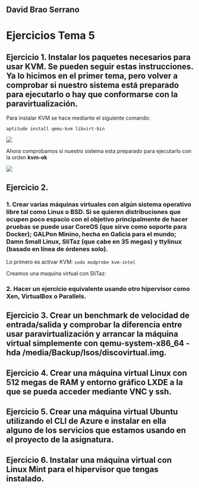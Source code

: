 ## David Brao Serrano

# Ejercicios Tema 5

## Ejercicio 1. Instalar los paquetes necesarios para usar KVM. Se pueden seguir estas instrucciones. Ya lo hicimos en el primer tema, pero volver a comprobar si nuestro sistema está preparado para ejecutarlo o hay que conformarse con la paravirtualización.

Para instalar KVM se hace mediante el siguiente comando:

```
aptitude install qemu-kvm libvirt-bin
```
![](capturas/tema5/ejer1)

Ahora comprobamos si nuestro sistema esta preparado para ejecutarlo con la orden **kvm-ok**

![](capturas/tema5/ejer1-1)

## Ejercicio 2. 

### 1. Crear varias máquinas virtuales con algún sistema operativo libre tal como Linux o BSD. Si se quieren distribuciones que ocupen poco espacio con el objetivo principalmente de hacer pruebas se puede usar CoreOS (que sirve como soporte para Docker); GALPon Minino, hecha en Galicia para el mundo; Damn Small Linux, SliTaz (que cabe en 35 megas) y ttylinux (basado en línea de órdenes solo).

Lo primero es activar KVM: `sudo modprobe kvm-intel`

Creamos una maquina virtual con SliTaz:

### 2. Hacer un ejercicio equivalente usando otro hipervisor como Xen, VirtualBox o Parallels.


## Ejercicio 3. Crear un benchmark de velocidad de entrada/salida y comprobar la diferencia entre usar paravirtualización y arrancar la máquina virtual simplemente con qemu-system-x86_64 -hda /media/Backup/Isos/discovirtual.img.


## Ejercicio 4. Crear una máquina virtual Linux con 512 megas de RAM y entorno gráfico LXDE a la que se pueda acceder mediante VNC y ssh.


## Ejercicio 5. Crear una máquina virtual Ubuntu utilizando el CLI de Azure e instalar en ella alguno de los servicios que estamos usando en el proyecto de la asignatura.


## Ejercicio 6. Instalar una máquina virtual con Linux Mint para el hipervisor que tengas instalado.


